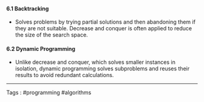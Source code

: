 #### **6.1 Backtracking**

- Solves problems by trying partial solutions and then abandoning them if they are not suitable. Decrease and conquer is often applied to reduce the size of the search space.

#### **6.2 Dynamic Programming**

- Unlike decrease and conquer, which solves smaller instances in isolation, dynamic programming solves subproblems and reuses their results to avoid redundant calculations.
 ___
 Tags : #programming #algorithms 